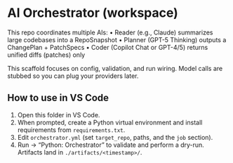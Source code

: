 # AI Orchestrator (workspace)

This repo coordinates multiple AIs:
• Reader (e.g., Claude) summarizes large codebases into a RepoSnapshot
• Planner (GPT-5 Thinking) outputs a ChangePlan + PatchSpecs
• Coder (Copilot Chat or GPT-4/5) returns unified diffs (patches) only

This scaffold focuses on config, validation, and run wiring. Model calls are stubbed so you can plug your providers later.

## How to use in VS Code
1. Open this folder in VS Code.
2. When prompted, create a Python virtual environment and install requirements from `requirements.txt`.
3. Edit `orchestrator.yml` (set `target_repo`, paths, and the `job` section).
4. Run → “Python: Orchestrator” to validate and perform a dry-run. Artifacts land in `./artifacts/<timestamp>/`.

